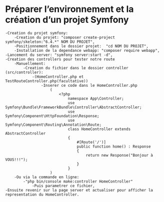 # Préparer l’environnement et la création d’un projet Symfony

    -Creation du projet symfony:
        -Creation du projet: "composer create-project symfony/skeleton:"6.4.*" NOM DU PROJET",
        -Positionnement dans le dossier projet:  "cd NOM DU PROJET",
        -Installation de la dependance webapp: "composer require webapp",
    -Lancement du server: "symfony server:start -d",
    -Creation des controllers pour tester notre route
        -Manuellement:
            -Creation du fichier dans le dossier controller (src/controller):
                -(HomeController.php et TestRouteController.php(facultative))
                    -Inserer ce code dans le HomeController.php
                        (
                            <?php
                                namespace App\Controller;
                                use Symfony\Bundle\FrameworkBundle\Controller\AbstractController;
                                use Symfony\Component\HttpFoundation\Response;
                                use Symfony\Component\Routing\Annotation\Route;
                                class HomeController extends AbstractController
                                {
                                    #[Route('/')]
                                    public function home() : Response
                                    {
                                        return new Response("Bonjour à VOUS!!!");
                                    }
                                }
                        )
        -Ou via la commande en ligne:
            -"php bin/console make:controller HomeController"
                -Puis parametrer ce fichier,
    -Ensuite revenir sur la page server et actualiser pour afficher la representation du HomeController.
